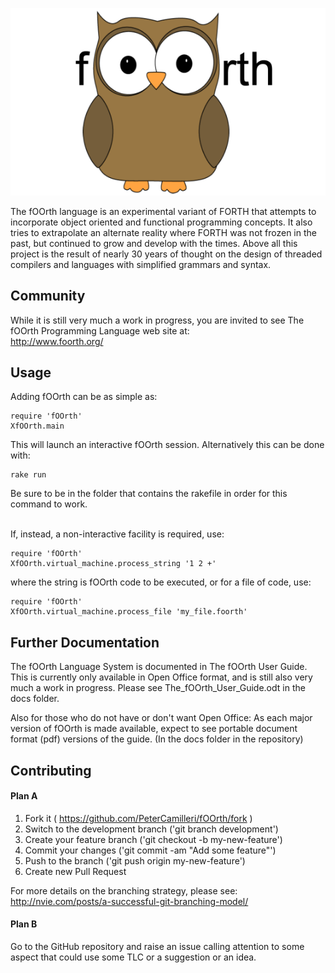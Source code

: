 ![fOOrth Project Logo](images/fOOrth_logo.png)

The fOOrth language is an experimental variant of FORTH that attempts to
incorporate object oriented and functional programming concepts. It also
tries to extrapolate an alternate reality where FORTH was not frozen in the
past, but continued to grow and develop with the times. Above all this project
is the result of nearly 30 years of thought on the design of threaded
compilers and languages with simplified grammars and syntax.

## Community

While it is still very much a work in progress, you are invited to see The
fOOrth Programming Language web site at:
<br>http://www.foorth.org/
<br>

## Usage
Adding fOOrth can be as simple as:

    require 'fOOrth'
    XfOOrth.main

This will launch an interactive fOOrth session. Alternatively this can be
done with:

    rake run

Be sure to be in the folder that contains the rakefile in order for this
command to work.

<br>If, instead, a non-interactive facility is required, use:

    require 'fOOrth'
    XfOOrth.virtual_machine.process_string '1 2 +'

where the string is fOOrth code to be executed, or for a file of code, use:

    require 'fOOrth'
    XfOOrth.virtual_machine.process_file 'my_file.foorth'

## Further Documentation

The fOOrth Language System is documented in The fOOrth User Guide. This is
currently only available in Open Office format, and is still also very much
a work in progress. Please see The_fOOrth_User_Guide.odt in the docs folder.

Also for those who do not have or don't want Open Office: As each major
version of fOOrth is made available, expect to see portable document format
(pdf) versions of the guide. (In the docs folder in the repository)

## Contributing

#### Plan A

1. Fork it ( https://github.com/PeterCamilleri/fOOrth/fork )
2. Switch to the development branch ('git branch development')
3. Create your feature branch ('git checkout -b my-new-feature')
4. Commit your changes ('git commit -am "Add some feature"')
5. Push to the branch ('git push origin my-new-feature')
6. Create new Pull Request


For more details on the branching strategy, please see:
http://nvie.com/posts/a-successful-git-branching-model/


#### Plan B

Go to the GitHub repository and raise an issue calling attention to some
aspect that could use some TLC or a suggestion or an idea.
